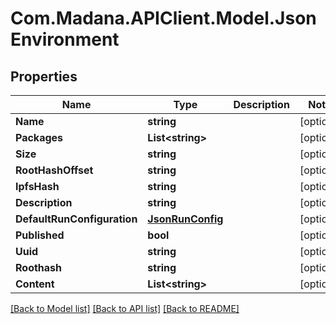 
# Com.Madana.APIClient.Model.JsonEnvironment

## Properties

Name | Type | Description | Notes
------------ | ------------- | ------------- | -------------
**Name** | **string** |  | [optional] 
**Packages** | **List&lt;string&gt;** |  | [optional] 
**Size** | **string** |  | [optional] 
**RootHashOffset** | **string** |  | [optional] 
**IpfsHash** | **string** |  | [optional] 
**Description** | **string** |  | [optional] 
**DefaultRunConfiguration** | [**JsonRunConfig**](JsonRunConfig.md) |  | [optional] 
**Published** | **bool** |  | [optional] 
**Uuid** | **string** |  | [optional] 
**Roothash** | **string** |  | [optional] 
**Content** | **List&lt;string&gt;** |  | [optional] 

[[Back to Model list]](../README.md#documentation-for-models)
[[Back to API list]](../README.md#documentation-for-api-endpoints)
[[Back to README]](../README.md)

